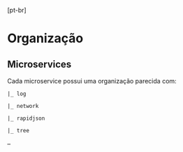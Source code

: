 [pt-br]

# Organização

## Microservices

Cada microservice possui uma organização parecida com:    
  
    |_ log
    
    |_ network
    
    |_ rapidjson
    
    |_ tree
    
    …
